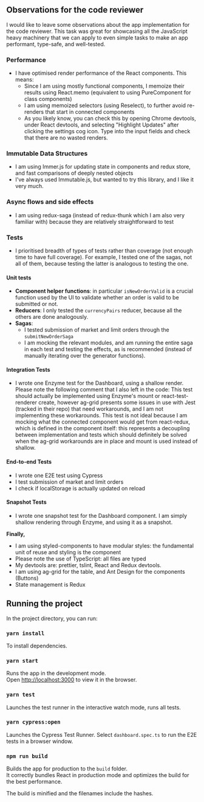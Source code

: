 ## Observations for the code reviewer
I would like to leave some observations about the app implementation for the code reviewer. This task was great for showcasing all the JavaScript heavy machinery that we can apply to even simple tasks to make an app performant, type-safe, and well-tested.

### Performance
* I have optimised render performance of the React components. This means:
  * Since I am using mostly functional components, I memoize their results using React.memo (equivalent to using PureComponent for class components)
  * I am using memoized selectors (using Reselect), to further avoid re-renders that start in connected components
  * As you likely know, you can check this by opening Chrome devtools, under React devtools, and selecting "Highlight Updates" after clicking the settings cog icon. Type into the input fields and check that there are no wasted renders.
  
### Immutable Data Structures
  * I am using Immer.js for updating state in components and redux store, and fast comparisons of deeply nested objects
  * I've always used Immutable.js, but wanted to try this library, and I like it very much.
  
### Async flows and side effects
  * I am using redux-saga (instead of redux-thunk which I am also very familiar with) because they are relatively straightforward to test

### Tests
  * I prioritised breadth of types of tests rather than coverage (not enough time to have full coverage). For example, I tested one of the sagas, not all of them, because testing the latter is analogous to testing the one.
  
#### Unit tests
* **Component helper functions**: in particular `isNewOrderValid` is a crucial function used by the UI to validate whether an order is valid to be submitted or not. 
* **Reducers**: I only tested the `currencyPairs` reducer, because all the others are done analogously.
* **Sagas**: 
  * I tested submission of market and limit orders through the `submitNewOrderSaga`
  * I am mocking the relevant modules, and am running the entire saga in each test and testing the effects, as is recommended (instead of manually iterating over the generator functions).
#### Integration Tests
* I wrote one Enzyme test for the Dashboard, using a shallow render. Please note the following comment that I also left in the code: This test should actually be implemented using Enzyme's mount or react-test-renderer create, however ag-grid presents some issues in use with Jest (tracked in their repo) that need workarounds, and I am not implementing these workarounds. This test is not ideal because I am mocking what the connected component would get from react-redux, which is defined in the component itself: this represents a decoupling between implementation and tests which should definitely be solved when the ag-grid workarounds are in place and mount is used instead of shallow.
#### End-to-end Tests
* I wrote one E2E test using Cypress
* I test submission of market and limit orders
* I check if localStorage is actually updated on reload
#### Snapshot Tests
* I wrote one snapshot test for the Dashboard component. I am simply shallow rendering through Enzyme, and using it as a snapshot.

**Finally,**
* I am using styled-components to have modular styles: the fundamental unit of reuse and styling is the component
* Please note the use of TypeScript: all files are typed
* My devtools are: prettier, tslint, React and Redux devtools. 
* I am using ag-grid for the table, and Ant Design for the components (Buttons)
* State management is Redux

## Running the project
In the project directory, you can run:

### `yarn install`
 
 To install dependencies.

### `yarn start`

Runs the app in the development mode.<br>
Open [http://localhost:3000](http://localhost:3000) to view it in the browser.

### `yarn test`

Launches the test runner in the interactive watch mode, runs all tests.<br>

### `yarn cypress:open`

Launches the Cypress Test Runner. Select `dashboard.spec.ts` to run the E2E tests in a browser window.

### `npm run build`

Builds the app for production to the `build` folder.<br>
It correctly bundles React in production mode and optimizes the build for the best performance.

The build is minified and the filenames include the hashes.<br>
